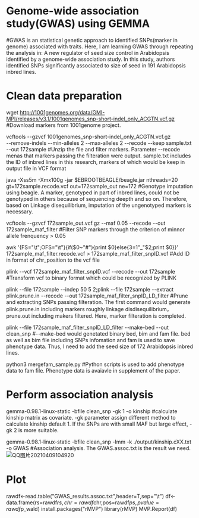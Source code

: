 # Genome-wide association study(GWAS) using GEMMA

#GWAS is an statistical genetic approach to identified SNPs(marker in genome) associated with traits. Here, I am learning GWAS through repeating the analysis in: A new regulator of seed size control in Arabidopsis identified by a genome-wide association study. In this study, authors identified SNPs significantly associated to size of seed in 191 Arabidopsis inbred lines.

# Clean data preparation
wget http://1001genomes.org/data/GMI-MPI/releases/v3.1/1001genomes_snp-short-indel_only_ACGTN.vcf.gz
#Download markers from 1001genome project.


vcftools --gzvcf 1001genomes_snp-short-indel_only_ACGTN.vcf.gz \
--remove-indels --min-alleles 2 --max-alleles 2 --recode --keep sample.txt --out 172sample
#Unzip the file and filter markers. Parameter --recode menas that markers passing the filteration were output. sample.txt includes the ID of inbred lines in this research, markers of which would be keep in output file in VCF format


java -Xss5m -Xmx100g -jar $EBROOTBEAGLE/beagle.jar nthreads=20 gt=172sample.recode.vcf out=172sample_out ne=172
#Genotype imputation using beagle. A marker, genotyped in part of inbred lines, could not be genotyped in others  because of sequencing deepth and so on. Therefore, based on Linkage disequilibrium, imputation of the ungenotyped markers is necessary.


vcftools --gzvcf 172sample_out.vcf.gz --maf 0.05 --recode --out 172sample_maf_filter
#Filter SNP markers through the criterion of minnor allele frenquency > 0.05


awk '{FS="\t";OFS="\t"}{if($0~"#"){print $0}else{$3=$1"_"$2;print $0}}' 172sample_maf_filter.recode.vcf > 172sample_maf_filter_snpID.vcf
#Add ID in format of chr_position to the vcf file


plink --vcf 172sample_maf_filter_snpID.vcf --recode --out 172sample
#Transform vcf to binary format which could be recognized by PLINK


plink --file 172sample --indep 50 5 2;plink --file 172sample --extract plink.prune.in --recode --out 172sample_maf_filter_snpID_LD_filter
#Prune and extracting SNPs passing filteration. The first command would generate plink.prune.in including markers roughly linkage disdisequilibrium，prune.out including makers filtered. Here, marker filteration is completed.


plink --file 172sample_maf_filter_snpID_LD_filter --make-bed --out clean_snp
#--make-bed would genetated binary bed, bim and fam file. bed as well as bim file including SNPs infomation and fam is used to save phenotype data. Thus, I need to add the seed size of 172 Arabidopsis inbred lines.


python3 mergefam_sample.py
#Python scripts is used to add phenotype data to fam file. Phenotype data is avaiavle in supplement of the paper.


# Perform association analysis
gemma-0.98.1-linux-static -bfile clean_snp -gk 1 -o kinship
#calculate kinship matrix as covariate. -gk parameter assign different method to calculate kinship default 1. If the SNPs are with small MAF but large effect, -gk 2 is more suitable.


gemma-0.98.1-linux-static -bfile clean_snp -lmm -k ./output/kinship.cXX.txt -o GWAS
#Association analysis. The GWAS.assoc.txt is the result we need.
![QQ图片20210409104920](https://user-images.githubusercontent.com/46277338/114121762-8c322880-9921-11eb-8608-bc2b8ae841a6.png)


# Plot
rawdf<-read.table("GWAS_results.assoc.txt",header=T,sep="\t")
df<-data.frame(rs=rawdf$rs,chr=rawdf$chr,pos=rawdf$ps,pvalue=rawdf$p_wald)
install.packages("rMVP")
library(rMVP)
MVP.Report(df)

